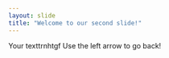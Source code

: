 ```yaml
---
layout: slide
title: "Welcome to our second slide!"
---
```

Your texttrnhtgf 
Use the left arrow to go back!
